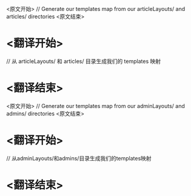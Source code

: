 
<原文开始>
// Generate our templates map from our articleLayouts/ and articles/ directories
<原文结束>

# <翻译开始>
// 从 articleLayouts/ 和 articles/ 目录生成我们的 templates 映射
# <翻译结束>


<原文开始>
// Generate our templates map from our adminLayouts/ and admins/ directories
<原文结束>

# <翻译开始>
// 从adminLayouts/和admins/目录生成我们的templates映射
# <翻译结束>

